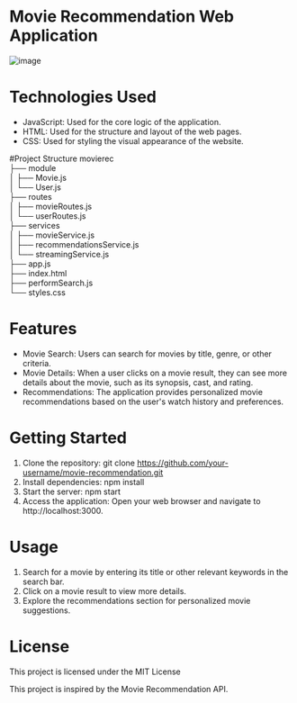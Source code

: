 # Movie Recommendation Web Application
![image](https://github.com/user-attachments/assets/46e29e26-957d-4ba6-8839-5eef4e0a2d5d)

# Technologies Used
* JavaScript: Used for the core logic of the application.
* HTML: Used for the structure and layout of the web pages.
* CSS: Used for styling the visual appearance of the website.

#Project Structure
movierec<br>
├── module<br>
│   ├── Movie.js<br>
│   └── User.js<br>
├── routes<br>
│   ├── movieRoutes.js<br>
│   └── userRoutes.js<br>
├── services<br>
│   ├── movieService.js<br>
│   ├── recommendationsService.js<br>
│   └── streamingService.js<br>
├── app.js<br>
├── index.html<br>
├── performSearch.js<br>
└── styles.css<br>

# Features
* Movie Search: Users can search for movies by title, genre, or other criteria.
* Movie Details: When a user clicks on a movie result, they can see more details about the movie, such as its synopsis, cast, and rating.
* Recommendations: The application provides personalized movie recommendations based on the user's watch history and preferences.

# Getting Started
1. Clone the repository:
git clone https://github.com/your-username/movie-recommendation.git
2. Install dependencies:
npm install
3. Start the server:
npm start
4. Access the application: Open your web browser and navigate to http://localhost:3000.

# Usage
1. Search for a movie by entering its title or other relevant keywords in the search bar.
2. Click on a movie result to view more details.
3. Explore the recommendations section for personalized movie suggestions.

# License
This project is licensed under the MIT License

This project is inspired by the Movie Recommendation API.
